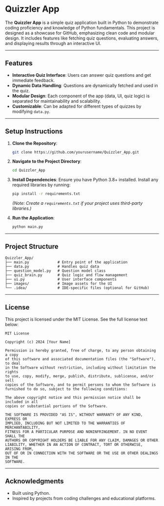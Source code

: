 # Quizzler App

The **Quizzler App** is a simple quiz application built in Python to demonstrate coding proficiency and knowledge of Python fundamentals. This project is designed as a showcase for GitHub, emphasizing clean code and modular design. It includes features like fetching quiz questions, evaluating answers, and displaying results through an interactive UI.

---

## Features

- **Interactive Quiz Interface**: Users can answer quiz questions and get immediate feedback.
- **Dynamic Data Handling**: Questions are dynamically fetched and used in the quiz.
- **Modular Design**: Each component of the app (data, UI, quiz logic) is separated for maintainability and scalability.
- **Customizable**: Can be adapted for different types of quizzes by modifying `data.py`.

---

## Setup Instructions

1. **Clone the Repository**:
    ```bash
    git clone https://github.com/yourusername/Quizzler_App.git
    ```

2. **Navigate to the Project Directory**:
    ```bash
    cd Quizzler_App
    ```

3. **Install Dependencies**:
    Ensure you have Python 3.8+ installed. Install any required libraries by running:
    ```bash
    pip install -r requirements.txt
    ```

    *(Note: Create a `requirements.txt` if your project uses third-party libraries.)*

4. **Run the Application**:
    ```bash
    python main.py
    ```

---

## Project Structure

```
Quizzler_App/
├── main.py             # Entry point of the application
├── data.py             # Handles quiz data
├── question_model.py   # Question model class
├── quiz_brain.py       # Quiz logic and flow management
├── ui.py               # User interface components
├── images/             # Image assets for the UI
└── .idea/              # IDE-specific files (optional for GitHub)
```

---

## License

This project is licensed under the MIT License. See the full license text below:

```
MIT License

Copyright (c) 2024 [Your Name]

Permission is hereby granted, free of charge, to any person obtaining a copy
of this software and associated documentation files (the "Software"), to deal
in the Software without restriction, including without limitation the rights
to use, copy, modify, merge, publish, distribute, sublicense, and/or sell
copies of the Software, and to permit persons to whom the Software is
furnished to do so, subject to the following conditions:

The above copyright notice and this permission notice shall be included in all
copies or substantial portions of the Software.

THE SOFTWARE IS PROVIDED "AS IS", WITHOUT WARRANTY OF ANY KIND, EXPRESS OR
IMPLIED, INCLUDING BUT NOT LIMITED TO THE WARRANTIES OF MERCHANTABILITY,
FITNESS FOR A PARTICULAR PURPOSE AND NONINFRINGEMENT. IN NO EVENT SHALL THE
AUTHORS OR COPYRIGHT HOLDERS BE LIABLE FOR ANY CLAIM, DAMAGES OR OTHER
LIABILITY, WHETHER IN AN ACTION OF CONTRACT, TORT OR OTHERWISE, ARISING FROM,
OUT OF OR IN CONNECTION WITH THE SOFTWARE OR THE USE OR OTHER DEALINGS IN THE
SOFTWARE.
```

---

## Acknowledgments

- Built using Python.
- Inspired by projects from coding challenges and educational platforms.
